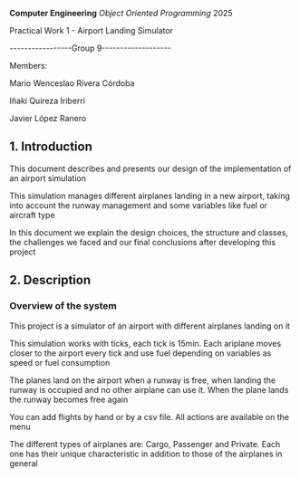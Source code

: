 **Computer Engineering**
*Object Oriented Programming*
2025

Practical Work 1 - Airport Landing Simulator 

-----------------Group 9-------------------

Members:

Mario Wenceslao Rivera Córdoba 

Iñaki Quireza Iriberri

Javier López Ranero

## 1. Introduction
   
  This document describes and presents our design of the implementation of an airport simulation
  
  This simulation manages different airplanes landing in a new airport, taking into account the runway management and some variables like fuel or aircraft type

  In this document we explain the design choices, the structure and classes, the challenges we faced and our final conclusions after developing this project

## 2. Description

  ### Overview of the system

  This project is a simulator of an airport with different airplanes landing on it

  This simulation works with ticks, each tick is 15min. Each ariplane moves closer to the airport every tick and use fuel depending on variables as speed or fuel consumption

  The planes land on the airport when a runway is free, when landing the runway is occupied and no other airplane can use it. When the plane lands the runway becomes free again

  You can add flights by hand or by a csv file. All actions are available on the menu

  The different types of airplanes are: Cargo, Passenger and Private. Each one has their unique characteristic in addition to those of the airplanes in general
